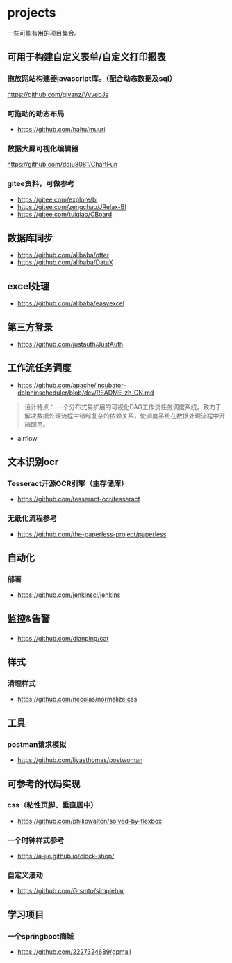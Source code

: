 # projects
一些可能有用的项目集合。

## 可用于构建自定义表单/自定义打印报表

### 拖放网站构建器javascript库。（配合动态数据及sql）
https://github.com/givanz/VvvebJs

### 可拖动的动态布局
- https://github.com/haltu/muuri

### 数据大屏可视化编辑器
https://github.com/ddiu8081/ChartFun

### gitee资料，可做参考
- https://gitee.com/explore/bi
- https://gitee.com/zengchao/JRelax-BI
- https://gitee.com/tuiqiao/CBoard

## 数据库同步
- https://github.com/alibaba/otter
- https://github.com/alibaba/DataX

## excel处理
- https://github.com/alibaba/easyexcel

## 第三方登录
- https://github.com/justauth/JustAuth

## 工作流任务调度
- https://github.com/apache/incubator-dolphinscheduler/blob/dev/README_zh_CN.md
> 设计特点： 一个分布式易扩展的可视化DAG工作流任务调度系统。致力于解决数据处理流程中错综复杂的依赖关系，使调度系统在数据处理流程中开箱即用。
- airflow

## 文本识别ocr
### Tesseract开源OCR引擎（主存储库）
- https://github.com/tesseract-ocr/tesseract

### 无纸化流程参考
- https://github.com/the-paperless-project/paperless

## 自动化
### 部署
- https://github.com/jenkinsci/jenkins

## 监控&告警
### 
- https://github.com/dianping/cat

## 样式
### 清理样式
- https://github.com/necolas/normalize.css

## 工具
### postman请求模拟
- https://github.com/liyasthomas/postwoman


## 可参考的代码实现
### css（粘性页脚、垂直居中）
- https://github.com/philipwalton/solved-by-flexbox

### 一个时钟样式参考
- https://a-jie.github.io/clock-shop/

### 自定义滚动
- https://github.com/Grsmto/simplebar

## 学习项目
### 一个springboot商城
- https://github.com/2227324689/gpmall
